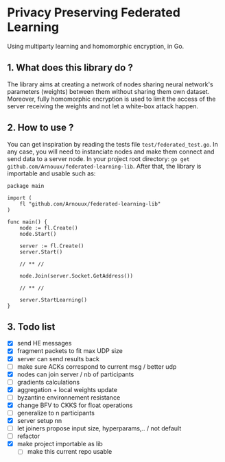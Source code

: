 # Privacy Preserving Federated Learning
Using multiparty learning and homomorphic encryption, in Go.

## 1. What does this library do ?
The library aims at creating a network of nodes sharing neural network's parameters (weights) between them without sharing them own dataset. Moreover, fully homomorphic encryption is used to limit the access of the server receiving the weights and not let a white-box attack happen.

## 2. How to use ?
You can get inspiration by reading the tests file `test/federated_test.go`.
In any case, you will need to instanciate nodes and make them connect and send data to a server node.
In your project root directory:
`go get github.com/Arnouux/federated-learning-lib`. After that, the library is importable and usable such as:
```
package main

import (
	fl "github.com/Arnouux/federated-learning-lib"
)

func main() {
	node := fl.Create()
	node.Start()

	server := fl.Create()
	server.Start()

	// ** //

	node.Join(server.Socket.GetAddress())

	// ** //

	server.StartLearning()
}
```

## 3. Todo list
- [x] send HE messages
- [x] fragment packets to fit max UDP size
- [x] server can send results back
- [ ] make sure ACKs correspond to current msg / better udp
- [x] nodes can join server / nb of participants 
- [ ] gradients calculations
- [x] aggregation + local weights update
- [ ] byzantine environnement resistance
- [x] change BFV to CKKS for float operations
- [ ] generalize to n participants
- [x] server setup nn
- [ ] let joiners propose input size, hyperparams,.. / not default
- [ ] refactor
- [x] make project importable as lib
  - [ ] make this current repo usable